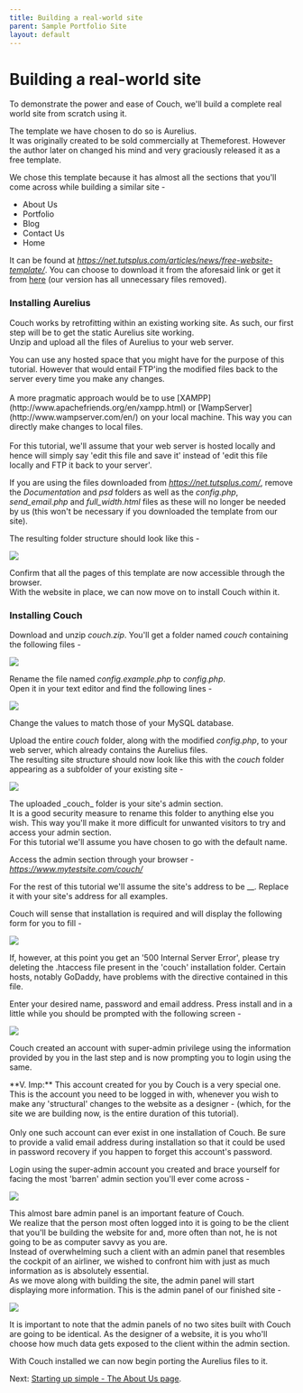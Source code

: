 ```yaml
---
title: Building a real-world site
parent: Sample Portfolio Site
layout: default
---
```


# Building a real-world site

To demonstrate the power and ease of Couch, we'll build a complete real world site from scratch using it.

The template we have chosen to do so is Aurelius.[<img alt="" src="../assets/img/contents/download.png" style="border: 0; float: right;"/>](https://www.couchcms.com/docs/code/Aurelius.zip)<br/>
It was originally created to be sold commercially at Themeforest. However the author later on changed his mind and very graciously released it as a free template.

We chose this template because it has almost all the sections that you'll come across while building a similar site -

* About Us
* Portfolio
* Blog
* Contact Us
* Home

It can be found at [_<https://net.tutsplus.com/articles/news/free-website-template/>_](http://net.tutsplus.com/articles/news/free-website-template/). You can choose to download it from the aforesaid link or get it from [here](https://www.couchcms.com/docs/code/Aurelius.zip) (our version has all unnecessary files removed).

### Installing Aurelius

Couch works by retrofitting within an existing working site. As such, our first step will be to get the static Aurelius site working.<br/>
Unzip and upload all the files of Aurelius to your web server.

<p class="notice">
    You can use any hosted space that you might have for the purpose of this tutorial. However that would entail FTP'ing the modified files back to the server every time you make any changes.<br/>
    <br/>
    A more pragmatic approach would be to use [XAMPP](http://www.apachefriends.org/en/xampp.html) or [WampServer](http://www.wampserver.com/en/) on your local machine. This way you can directly make changes to local files.<br/>
    <br/>
    For this tutorial, we'll assume that your web server is hosted locally and hence will simply say 'edit this file and save it' instead of 'edit this file locally and FTP it back to your server'.
</p>

If you are using the files downloaded from _<https://net.tutsplus.com/>_, remove the _Documentation_ and _psd_ folders as well as the _config.php_, *send_email.php* and *full_width.html* files as these will no longer be needed by us (this won't be necessary if you downloaded the template from our site).

The resulting folder structure should look like this -

![](../../assets/img/contents/portfolio-site-1.gif)

Confirm that all the pages of this template are now accessible through the browser.<br/>
With the website in place, we can now move on to install Couch within it.

### Installing Couch

Download and unzip _couch.zip_. You'll get a folder named _couch_ containing the following files -

![](../../assets/img/contents/portfolio-site-2.gif)

Rename the file named _config.example.php_ to _config.php_.<br/>
Open it in your text editor and find the following lines -

![](../../assets/img/contents/portfolio-site-3.png)

Change the values to match those of your MySQL database.

Upload the entire _couch_ folder, along with the modified _config.php_, to your web server, which already contains the Aurelius files.<br/>
The resulting site structure should now look like this with the _couch_ folder appearing as a subfolder of your existing site -

![](../../assets/img/contents/portfolio-site-4.png)

<p class="notice">
    The uploaded _couch_ folder is your site's admin section.<br/>
    It is a good security measure to rename this folder to anything else you wish. This way you'll make it more difficult for unwanted visitors to try and access your admin section.<br/>
    For this tutorial we'll assume you have chosen to go with the default name.
</p>

Access the admin section through your browser - _<https://www.mytestsite.com/couch/>_

<p class="success">For the rest of this tutorial we'll assume the site's address to be _<https://www.mytestsite.com/>_. Replace it with your site's address for all examples.</p>

Couch will sense that installation is required and will display the following form for you to fill -

![](../../assets/img/contents/portfolio-site-5.jpg)

<p class="notice">If, however, at this point you get an '500 Internal Server Error', please try deleting the .htaccess file present in the 'couch' installation folder. Certain hosts, notably GoDaddy, have problems with the directive contained in this file.</p>

Enter your desired name, password and email address. Press install and in a little while you should be prompted with the following screen -

![](../../assets/img/contents/portfolio-site-6.jpg)

Couch created an account with super-admin privilege using the information provided by you in the last step and is now prompting you to login using the same.

<p class="error">
    **V. Imp:** This account created for you by Couch is a very special one. This is the account you need to be logged in with, whenever you wish to make any 'structural' changes to the website as a designer - (which, for the site we are building now, is the entire duration of this tutorial).<br/>
    <br/>
    Only one such account can ever exist in one installation of Couch. Be sure to provide a valid email address during installation so that it could be used in password recovery if you happen to forget this account's password.
</p>

Login using the super-admin account you created and brace yourself for facing the most 'barren' admin section you'll ever come across -

![](../../assets/img/contents/portfolio-site-7.jpg)

This almost bare admin panel is an important feature of Couch.<br/>
We realize that the person most often logged into it is going to be the client that you'll be building the website for and, more often than not, he is not going to be as computer savvy as you are.<br/>
Instead of overwhelming such a client with an admin panel that resembles the cockpit of an airliner, we wished to confront him with just as much information as is absolutely essential.<br/>
As we move along with building the site, the admin panel will start displaying more information. This is the admin panel of our finished site -

![](../../assets/img/contents/portfolio-site-8.png)

It is important to note that the admin panels of no two sites built with Couch are going to be identical. As the designer of a website, it is you who'll choose how much data gets exposed to the client within the admin section.

With Couch installed we can now begin porting the Aurelius files to it.

Next: [Starting up simple - The About Us page](../about-us.html).
